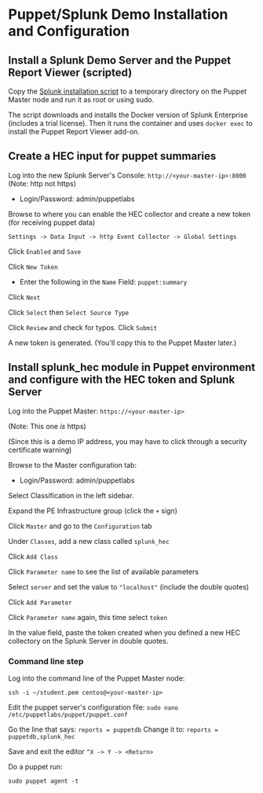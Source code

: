 Puppet/Splunk Demo Installation and Configuration
==============

Install a Splunk Demo Server and the Puppet Report Viewer (scripted)
-----------

Copy the 
[Splunk installation script](https://github.com/eboutili/splunk_hec/blob/master/demo_splunk.sh) 
to a temporary directory on the Puppet Master node and run it as root or using sudo. 

The script downloads and installs the Docker version of Splunk Enterprise
(includes a trial license). Then it runs the container and uses `docker exec`
to install the Puppet Report Viewer add-on.

Create a HEC input for puppet summaries
-----------
Log into the new Splunk Server's Console: `http://<your-master-ip>:8000`
(Note: http not https)
- Login/Password: admin/puppetlabs

Browse to where you can enable the HEC collector and create a new token (for receiving puppet data)

`Settings -> Data Input -> http Event Collector -> Global Settings`

Click `Enabled` and `Save`

Click `New Token`

- Enter the following in the `Name` Field: `puppet:summary`

Click `Next`

Click `Select` then `Select Source Type`

Click `Review` and check for typos. Click `Submit`

A new token is generated. (You'll copy this to the Puppet Master later.)

Install splunk_hec module in Puppet environment and configure with the HEC token and Splunk Server
------------
Log into the Puppet Master: `https://<your-master-ip>`

(Note: This one _is_ https)

(Since this is a demo IP address, you may have to click through a security certificate warning)

Browse to the Master configuration tab:
- Login/Password: admin/puppetlabs

Select Classification in the left sidebar.

Expand the PE Infrastructure group (click the `+` sign)

Click `Master` and go to the `Configuration` tab

Under `Classes`, add a new class called `splunk_hec`

Click `Add Class`

Click `Parameter name` to see the list of available parameters

Select `server` and set the value to `"localhost"` (include the double quotes)

Click `Add Parameter`

Click `Parameter name` again, this time select `token`

In the value field, paste the token created when you defined a new HEC collectory on the Splunk Server
in double quotes.

### Command line step

Log into the command line of the Puppet Master node:

`ssh -i ~/student.pem centos@<your-master-ip>`

Edit the puppet server's configuration file:
`sudo nano /etc/puppetlabs/puppet/puppet.conf`

Go the line that says: `reports = puppetdb`
Change it to: `reports = puppetdb,splunk_hec`

Save and exit the editor
`^X -> Y -> <Return>`

Do a puppet run:

`sudo puppet agent -t`
